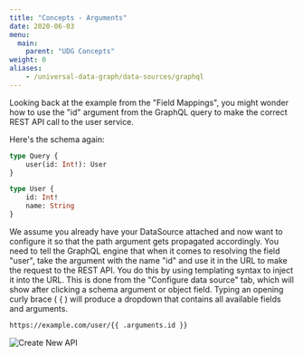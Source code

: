 ```yaml
---
title: "Concepts - Arguments"
date: 2020-06-03
menu:
  main:
    parent: "UDG Concepts"
weight: 0
aliases:
    - /universal-data-graph/data-sources/graphql
---
```


Looking back at the example from the "Field Mappings", you might wonder how to use the "id" argument from the GraphQL query to make the correct REST API call to the user service.

Here's the schema again:

```graphql
type Query {
    user(id: Int!): User
}

type User {
    id: Int!
    name: String
}
```

We assume you already have your DataSource attached and now want to configure it so that the path argument gets propagated accordingly.
You need to tell the GraphQL engine that when it comes to resolving the field "user", take the argument with the name "id" and use it in the URL to make the request to the REST API.
You do this by using templating syntax to inject it into the URL.
This is done from the "Configure data source" tab, which will show after clicking a schema argument or object field.
Typing an opening curly brace ( { ) will produce a dropdown that contains all available fields and arguments.

```html
https://example.com/user/{{ .arguments.id }}
``` 

![Create New API](img/dashboard/udg/concepts/parameter_dropdown.png)
